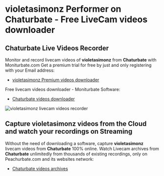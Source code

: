 # violetasimonz Performer on Chaturbate - Free LiveCam videos downloader

## Chaturbate Live Videos Recorder

Monitor and record livecam videos of **violetasimonz** from **Chaturbate** with Moniturbate.com
Get a premium trial for free by just and only registering with your Email address:
* [violetasimonz Premium videos downloader](https://moniturbate.com/request-demo-licence-key.html)

Free livecam videos downloader - Moniturbate Software:
* [Chaturbate videos downloader](https://moniturbate.com/moniturbate-download-software.html)

![violetasimonz livecam videos recorder](https://peachurnet.com/templates/moniturbate-software.png)


## Capture violetasimonz videos from the Cloud and watch your recordings on Streaming

Without the need of downloading a software, capture **violetasimonz** livecam videos from **Chaturbate** 100% online.
Watch Livecam archives from **Chaturbate** unlimitedly from thousands of existing recordings, only on Peachurbate.com and its websites network:
* [Chaturbate videos archives](https://peachurnet.com/)